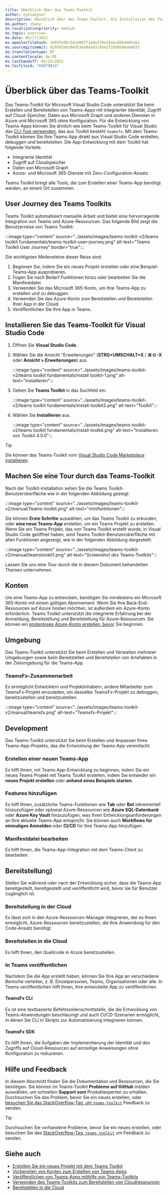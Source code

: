 ```yaml
---
title: Überblick über das Teams-Toolkit
author: zyxiaoyuer
description: Überblick über das Teams-Toolkit, die Installation des Teams-Toolkits und die Tour der Toolkit-Funktionen
ms.author: zhany
ms.localizationpriority: medium
ms.topic: overview
ms.date: 05/17/2022
ms.openlocfilehash: 1b65fedbc34cb00771dde279a19ab1d6b4d8b16a
ms.sourcegitcommit: 929391b6c04d53ea84a93145e2f29d6b96a64d37
ms.translationtype: MT
ms.contentlocale: de-DE
ms.lasthandoff: 05/25/2022
ms.locfileid: "65673013"
---
```

# <a name="teams-toolkit-overview"></a>Überblick über das Teams-Toolkit

Das Teams-Toolkit für Microsoft Visual Studio Code unterstützt Sie beim Erstellen und Bereitstellen von Teams-Apps mit integrierter Identität, Zugriff auf Cloud-Speicher, Daten aus Microsoft Graph und anderen Diensten in Azure und Microsoft 365 ohne Konfiguration. Für die Entwicklung von Teams-Apps können Sie ähnlich wie beim Teams-Toolkit für Visual Studio das [CLI-Tool verwenden](https://github.com/OfficeDev/TeamsFx/blob/dev/docs/cli/user-manual.md), das aus Toolkit besteht `teamsfx`.
Mit dem Teams-Toolkit können Sie Ihre Teams-App direkt aus Visual Studio Code erstellen, debuggen und bereitstellen. Die App-Entwicklung mit dem Toolkit hat folgende Vorteile:

* Integrierte Identität
* Zugriff auf Cloudspeicher
* Daten von Microsoft Graph
* Azure- und Microsoft 365-Dienste mit Zero-Configuration-Ansatz

Teams Toolkit bringt alle Tools, die zum Erstellen einer Teams-App benötigt werden, an einem Ort zusammen.

## <a name="user-journey-of-teams-toolkit"></a>User Journey des Teams Toolkits

Teams Toolkit automatisiert manuelle Arbeit und bietet eine hervorragende Integration von Teams und Azure-Ressourcen. Das folgende Bild zeigt die Benutzerreise von Teams Toolkit:

:::image type="content" source="../assets/images/teams-toolkit-v2/teams toolkit fundamentals/teams-toolkit-user-journey.png" alt-text="Teams Toolkit User Journey" border="true":::

Die wichtigsten Meilensteine dieser Reise sind:

1. Beginnen Sie, indem Sie ein neues Projekt erstellen oder eine Beispiel-Teams-App ausprobieren.
1. Fügen Sie nach Bedarf Funktionen hinzu oder bearbeiten Sie die Manifestdatei.
1. Verwenden Sie das Microsoft 365-Konto, um Ihre Teams-App zu erstellen und zu debuggen.
1. Verwenden Sie das Azure-Konto zum Bereitstellen und Bereitstellen Ihrer App in der Cloud.
1. Veröffentlichen Sie Ihre App in Teams.

## <a name="install-teams-toolkit-for-visual-studio-code"></a>Installieren Sie das Teams-Toolkit für Visual Studio Code

1. Öffnen Sie **Visual Studio Code.**
1. Wählen Sie die Ansicht "Erweiterungen" (**STRG+UMSCHALT+X** / **⌘⇧-X** oder **Ansicht > Erweiterungen**) aus.

   :::image type="content" source="../assets/images/teams-toolkit-v2/teams toolkit fundamentals/install toolkit-1.png" alt-text="installieren":::

1. Geben Sie **Teams Toolkit** in das Suchfeld ein.

   :::image type="content" source="../assets/images/teams-toolkit-v2/teams toolkit fundamentals/install-toolkit2.png" alt-text="Toolkit":::

1. Wählen Sie **Installieren** aus.
  
   :::image type="content" source="../assets/images/teams-toolkit-v2/teams toolkit fundamentals/install-toolkit.png" alt-text="Installieren von Toolkit 4.0.0":::

> [!TIP]
> Sie können das Teams-Toolkit vom [Visual Studio Code Marketplace installieren](https://marketplace.visualstudio.com/items?itemName=TeamsDevApp.ms-teams-vscode-extension).

## <a name="take-a-tour-of-teams-toolkit"></a>Machen Sie eine Tour durch das Teams-Toolkit

Nach der Toolkit-Installation sehen Sie die Teams Toolkit-Benutzeroberfläche wie in der folgenden Abbildung gezeigt:

:::image type="content" source="../assets/images/teams-toolkit-v2/manual/Teams-toolkit.png" alt-text="minifunktionen":::

Sie können **Erste Schritte** auswählen, um das Teams Toolkit zu erkunden, oder **eine neue Teams-App** erstellen, um ein Teams Projekt zu erstellen. Wenn Sie ein Teams Projekt, das von Teams Toolkit erstellt wurde, in Visual Studio Code geöffnet haben, wird Teams Toolkit-Benutzeroberfläche mit allen Funktionen angezeigt, wie in der folgenden Abbildung dargestellt:

:::image type="content" source="../assets/images/teams-toolkit-v2/manual/teamstookit1.png" alt-text="Screenshot des Teams-Toolkits":::

Lassen Sie uns eine Tour durch die in diesem Dokument behandelten Themen unternehmen.

## <a name="accounts"></a>Konten

Um eine Teams-App zu entwickeln, benötigen Sie mindestens ein Microsoft 365-Konto mit einem gültigen Abonnement. Wenn Sie Ihre Back-End-Ressourcen auf Azure hosten möchten, ist außerdem ein Azure-Konto erforderlich. Teams Toolkit unterstützt die integrierte Erfahrung bei der Anmeldung, Bereitstellung und Bereitstellung für Azure-Ressourcen. Sie können ein [kostenloses Azure-Konto erstellen, bevor](https://azure.microsoft.com/free/) Sie beginnen.

## <a name="environment"></a>Umgebung

Das Teams-Toolkit unterstützt Sie beim Erstellen und Verwalten mehrerer Umgebungen sowie beim Bereitstellen und Bereitstellen von Artefakten in der Zielumgebung für die Teams-App.

### <a name="teamsfx-collaboration"></a>TeamsFx-Zusammenarbeit

Es ermöglicht Entwicklern und Projektinhabern, andere Mitarbeiter zum TeamsFx-Projekt einzuladen, um dasselbe TeamsFx-Projekt zu debuggen, bereitzustellen und bereitzustellen.

:::image type="content" source="../assets/images/teams-toolkit-v2/manual/teamsfx.png" alt-text="Teamsfx-Projekt":::

## <a name="development"></a>Development

Das Teams-Toolkit unterstützt Sie beim Erstellen und Anpassen Ihres Teams-App-Projekts, das die Entwicklung der Teams-App vereinfacht.

### <a name="create-a-new-teams-app"></a>Erstellen einer neuen Teams-App

Es hilft Ihnen, mit Teams App-Entwicklung zu beginnen, indem Sie ein neues Teams Projekt mit Teams Toolkit erstellen, indem Sie entweder ein **neues Projekt erstellen** oder **anhand eines Beispiels starten**.

### <a name="add-features"></a>Features hinzufügen

Es hilft Ihnen, zusätzliche Teams-Funktionen wie **Tab** oder **Bot** inkrementell hinzuzufügen oder optional Azure-Ressourcen wie **Azure SQL-Datenbank** oder **Azure Key Vault** hinzuzufügen, was Ihren Entwicklungsanforderungen an Ihre aktuelle Teams-App entspricht. Sie können auch **Workflows für einmaliges Anmelden** oder **CI/CD** für Ihre Teams-App hinzufügen. 

### <a name="edit-manifest-file"></a>Manifestdatei bearbeiten

Es hilft Ihnen, die Teams-App-Integration mit dem Teams-Client zu bearbeiten.

## <a name="deployment"></a>Bereitstellung)

Stellen Sie während oder nach der Entwicklung sicher, dass die Teams-App bereitgestellt, bereitgestellt und veröffentlicht wird, bevor sie für Benutzer zugänglich ist.

### <a name="provision-in-the-cloud"></a>Bereitstellung in der Cloud

Es lässt sich in den Azure-Ressourcen-Manager integrieren, der es Ihnen ermöglicht, Azure-Ressourcen bereitzustellen, die Ihre Anwendung für den Code-Ansatz benötigt.

### <a name="deploy-to-the-cloud"></a>Bereitstellen in die Cloud

 Es hilft Ihnen, den Quellcode in Azure bereitzustellen.

### <a name="publish-to-teams"></a>In Teams veröffentlichen

Nachdem Sie die App erstellt haben, können Sie Ihre App an verschiedene Bereiche verteilen, z. B. Einzelpersonen, Teams, Organisationen oder alle. In Teams veröffentlichen hilft Ihnen, Ihre entwickelte App zu veröffentlichen.

#### <a name="teamsfx-cli"></a>TeamsFx CLI

Es ist eine textbasierte Befehlszeilenschnittstelle, die die Entwicklung von Teams-Anwendungen beschleunigt und auch CI/CD-Szenarien ermöglicht, in denen Sie CLI in Skripts zur Automatisierung integrieren können.

#### <a name="teamsfx-sdk"></a>TeamsFx SDK

Es hilft Ihnen, die Aufgaben der Implementierung der Identität und des Zugriffs auf Cloud-Ressourcen auf einzeilige Anweisungen ohne Konfiguration zu reduzieren.

## <a name="help-and-feedback"></a>Hilfe und Feedback

In diesem Abschnitt finden Sie die Dokumentation und Ressourcen, die Sie benötigen. Sie können im Teams-Toolkit **Probleme auf GitHub** melden auswählen, um schnellen **Support vom** Produktexperten zu erhalten. Durchsuchen Sie das Problem, bevor Sie ein neues erstellen, oder [besuchen Sie das StackOverflow-Tag, um `teams-toolkit`](https://stackoverflow.com/questions/tagged/teams-toolkit) Feedback zu senden.
<!--  
Let's explore Teams Toolkit features.

| Teams Toolkit Features | Includes | What you can do |
| --- | --- | --- |
| **Accounts** | &nbsp; | &nbsp; |
| &nbsp; | Microsoft 365 account | Use your Microsoft 365 account with a valid E5 subscription for building your app. |
| &nbsp; | Azure account | Use your Azure account for deploying app on Azure. |
| **Environment** | &nbsp; | &nbsp; |
| &nbsp; | local | Deploy your app in the default local environment with local machine environment configurations. |
| &nbsp; | dev | Deploy your app in the default dev environment with remote or cloud environment configurations. You can create more environments, as you need. |
| **Development** | &nbsp; | &nbsp; |
| &nbsp; | Create a new Teams app | Use the toolkit wizard to prepare project scaffolding for app development. |
| &nbsp; | View samples | Select any of Teams Toolkit's 12 sample apps. The toolkit downloads the app code from GitHub, and you can build the sample app. |
| &nbsp; | Add Features | - Add other required Teams capabilities to Teams app during development process. </br> - Add optional cloud resources suitable for your app. |
| &nbsp; | Edit manifest file | Edit the Teams app integration with Teams client. |
| **Deployment** | &nbsp; | &nbsp; |
| &nbsp; | Provision in the cloud | Allocate Azure resources for your application. Teams Toolkit is integrated with Azure Resource Manager. |
| &nbsp; | Zip Teams metadata package | Create the app package that can be uploaded to Teams or Developer Portal. It contains the app manifest and app icons.  |
| &nbsp; | Deploy to the cloud | Deploy the source code to Azure. |
| &nbsp; | Publish to Teams | Publish your developed app and distribute it to scopes, such as personal, team, channel, or organization. |
| &nbsp; | Developer Portal for Teams | Use Developer Portal to configure and manage your Teams app. |
| **Help and Feedback** | &nbsp; | &nbsp; |
| &nbsp; | Quick start | View the Teams Toolkit Quick start help within Visual Studio Code.  |
| &nbsp; | Tutorial | Select to access different tutorials. |
| &nbsp; | Documentation | Select to access the Microsoft Teams Developer Documentation. |
| &nbsp; | Report issues on GitHub | Select to access GitHub page and raise any issues. |

-->
> [!TIP]
> Durchsuchen Sie vorhandene Probleme, bevor Sie ein neues erstellen, oder besuchen Sie das [StackOverflow-Tag, `teams-toolkit`](https://stackoverflow.com/questions/tagged/teams-toolkit) um Feedback zu senden.

## <a name="see-also"></a>Siehe auch

* [Erstellen Sie ein neues Projekt mit dem Teams Toolkit](create-new-project.md)
* [Vorbereiten von Konten zum Erstellen von Teams-Apps](accounts.md)
* [Veröffentlichen von Teams-Apps mithilfe von Teams-Toolkits](publish.md)
* [Verwenden des Teams-Toolkits zum Bereitstellen von Cloudressourcen](provision.md)
* [Bereitstellen in die Cloud](deploy.md)
